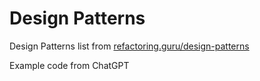 # Design Patterns

Design Patterns list from [refactoring.guru/design-patterns](https://refactoring.guru/design-patterns)

Example code from ChatGPT
